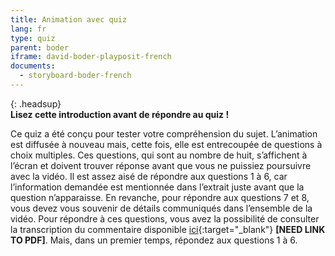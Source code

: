 ```yaml
---
title: Animation avec quiz
lang: fr
type: quiz
parent: boder
iframe: david-boder-playposit-french
documents:
  - storyboard-boder-french
---
```


{: .headsup}                            
**Lisez cette introduction avant de répondre au quiz !**

Ce quiz a été conçu pour tester votre compréhension du sujet. L’animation est diffusée à nouveau mais, cette fois, elle est entrecoupée de questions à choix multiples. Ces questions, qui sont au nombre de huit, s’affichent à l’écran et doivent trouver réponse avant que vous ne puissiez poursuivre avec la vidéo. Il est assez aisé de répondre aux questions 1 à 6, car l’information demandée est mentionnée dans l’extrait juste avant que la question n’apparaisse. En revanche, pour répondre aux questions 7 et 8, vous devez vous souvenir de détails communiqués dans l’ensemble de la vidéo. Pour répondre à ces questions, vous avez la possibilité de consulter la transcription du commentaire disponible [ici](https://docs.google.com/document/d/1odeWHMhoGGiouWc5yjFdjrCs6W_RbPC9F5UmAOp7w/edit){:target="_blank"} **[NEED LINK TO PDF]**. Mais, dans un premier temps, répondez aux questions 1 à 6.




<!-- more -->
